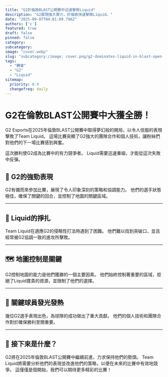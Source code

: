 ```yaml
---
title: "G2於倫敦BLAST公開賽中迅速擊敗Liquid"
description: "G2展現強大實力，於倫敦快速擊敗Liquid。"
date: "2025-09-07T04:01:09.796Z"
authors: ['c']
featured: true
draft: false
pinned: false
category:
subcategory:
image: "cover.webp"
slug: "subcategory:/image: cover.png/g2-dominates-liquid-in-blast-open-london-2025"
tags:
  - "轉會"
  - "G2"
  - "Liquid"
sitemap:
  priority: 0.9
  changefreq: daily
---
```

# G2在倫敦BLAST公開賽中大獲全勝！

G2 Esports在2025年倫敦BLAST公開賽中取得夢幻般的開局，以令人信服的表現擊敗了Team Liquid。 這場比賽突顯了G2強大的團隊合作和個人技術，讓粉絲們對他們的下一場比賽感到興奮。

這次勝利使G2成為比賽中的有力競爭者。 Liquid需要迅速重組，才能從這次失敗中反彈。

## 💪 G2的強勁表現
G2有備而來參加比賽，展現了令人印象深刻的策略和協調能力。 他們的選手狀態極佳，確保了關鍵的回合，並控制了地圖的關鍵區域。

---

## 🧊 Liquid的掙扎
Team Liquid在適應G2的侵略性打法時遇到了困難。 他們難以找到突破口，並且經常被G2協調一致的進攻所擊敗。

---

## 🗺️ 地圖控制是關鍵
G2控制地圖的能力是他們獲勝的一個主要因素。 他們始終控制著重要的區域，拒絕了Liquid寶貴的資源，並限制了他們的選擇。

---

## 🌟 關鍵球員發光發熱
幾位G2選手表現出色，為球隊的成功做出了重大貢獻。 他們的個人技術和團隊合作對於確保勝利至關重要。

---

## 👀 接下來是什麼？
G2將在2025年倫敦BLAST公開賽中繼續前進，力求保持他們的勢頭。 Team Liquid將需要分析他們的表現並改進他們的策略，以便在未來的比賽中有效地競爭。 這僅僅是個開始，我們可以期待更多精彩的比賽！